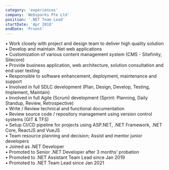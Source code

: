 ```yaml
---
category: 'experiences'
company: 'Websparks Pte Ltd'
position: '.NET Team Lead'
startDate: 'Apr 2018'
endDate: 'Prsent'
---
```


• Work closely with project and design team to deliver high quality solution <br/>
• Develop and maintain .Net web applications <br/>
• Customization of various content management system (CMS - Sitefinity, Sitecore) <br/>
• Provide business application, web architecture, solution consultation and end user testing <br/>
• Responsible to software enhancement, deployment, maintenance and support <br/>
• Involved in full SDLC development (Plan, Design, Develop, Testing, Implement, Maintain) <br/>
• Involved in full Agile (Scrum) development (Sprint: Planning, Daily Standup, Review, Retrospective) <br/>
• Write / Review technical and functional documentation <br/>
• Review source code / repository management using version control systems (GIT & TFS) <br/>
• Setup CI/CD pipeline for projects using ASP.NET, .NET Framework, .NET Core, ReactJS and VueJS <br/>
• Team resource planning and decision; Assist and mentor junior developers <br/>
• Joined as .NET Developer <br/>
• Promoted to Senior .NET Developer after 3 months’ probation <br/>
• Promoted to .NET Assistant Team Lead since Jan 2019 <br/>
• Promoted to .NET Team Lead since Jan 2021

